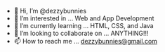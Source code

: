- 👋 Hi, I’m @dezzybunnies
- 👀 I’m interested in ... Web and App Development
- 🌱 I’m currently learning ... HTML, CSS, and Java
- 💞️ I’m looking to collaborate on ... ANYTHING!!!
- 📫 How to reach me ... dezzybunnies@gmail.com

<!---
dezzybunnies/dezzybunnies is a ✨ special ✨ repository because its `README.md` (this file) appears on your GitHub profile.
You can click the Preview link to take a look at your changes.
--->
